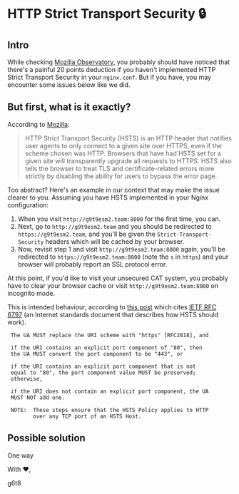 # HTTP Strict Transport Security 🔒
## Intro
While checking [Mozilla Observatory](http://observatory.mozilla.org/), you probably should have noticed that there's a painful 20 points deduction if you haven't implemented HTTP Strict Transport Security in your `nginx.conf`. But if you have, you may encounter some issues below like we did.

## But first, what is it exactly?
According to [Mozilla](https://infosec.mozilla.org/guidelines/web_security#http-strict-transport-security):

> HTTP Strict Transport Security (HSTS) is an HTTP header that notifies user agents to only connect to a given site over HTTPS, even if the scheme chosen was HTTP. Browsers that have had HSTS set for a given site will transparently upgrade all requests to HTTPS. HSTS also tells the browser to treat TLS and certificate-related errors more strictly by disabling the ability for users to bypass the error page.

Too abstract? Here's an example in our context that may make the issue clearer to you. Assuming you have HSTS implemented in your Nginx configuration:
1. When you visit `http://g9t9esm2.team:8000` for the first time, you can.
2. Next, go to `http://g9t9esm2.team` and you should be redirected to `https://g9t9esm2.team`, and you'll be given the `Strict-Transport-Security` headers which will be cached by your browser.
3. Now, revisit step 1 and visit `http://g9t9esm2.team:8000` again, you'll be redirected to `https://g9t9esm2.team:8000` (note the `s` in `https`) and your browser will probably report an SSL protocol error.

At this point, if you'd like to visit your unsecured CAT system, you probably have to clear your browser cache or visit `http://g9t9esm2.team:8000` on incognito mode.

This is intended behaviour, according to [this post](https://serverfault.com/a/882331/327653) which cites [IETF RFC 6797](https://tools.ietf.org/html/rfc6797#section-8.3) (an Internet standards document that describes how HSTS should work).

     The UA MUST replace the URI scheme with "https" [RFC2818], and

     if the URI contains an explicit port component of "80", then
     the UA MUST convert the port component to be "443", or

     if the URI contains an explicit port component that is not
     equal to "80", the port component value MUST be preserved;
     otherwise,

     if the URI does not contain an explicit port component, the UA
     MUST NOT add one.

     NOTE:  These steps ensure that the HSTS Policy applies to HTTP
            over any TCP port of an HSTS Host.


## Possible solution

One way

With ❤️,

g6t8
